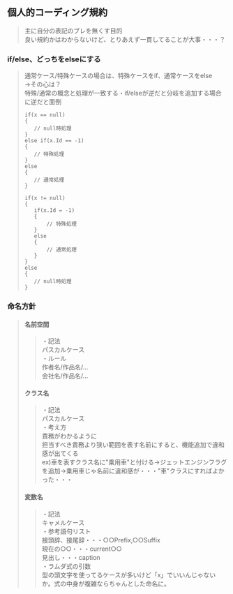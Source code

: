 ## 個人的コーディング規約
>主に自分の表記のブレを無くす目的  
>良い規約かはわからないけど、とりあえず一貫してることが大事・・・？  
### if/else、どっちをelseにする
>通常ケース/特殊ケースの場合は、特殊ケースをif、通常ケースをelse  
>→その心は？  
> 特殊/通常の概念と処理が一致する・if/elseが逆だと分岐を追加する場合に逆だと面倒
>```
>if(x == null)
>{
>    // null時処理
>}
>else if(x.Id == -1)
>{
>    // 特殊処理
>}
>else
>{
>    // 通常処理
>}
>```
>```
>if(x != null)
>{
>    if(x.Id = -1)
>    {
>        // 特殊処理
>    }
>    else
>    {
>        // 通常処理
>    }
>}
>else
>{
>    // null時処理
>}
>```
### 命名方針
>#### 名前空間
>>・記法  
>>パスカルケース  
>>・ルール  
>>作者名/作品名/...  
>>会社名/作品名/...  
>#### クラス名
>>・記法  
>>パスカルケース  
>>・考え方  
>>責務がわかるように  
>>担当すべき責務より狭い範囲を表す名前にすると、機能追加で違和感が出てくる  
>>ex)車を表すクラス名に"乗用車"と付ける→ジェットエンジンフラグを追加→乗用車じゃ名前に違和感が・・・"車"クラスにすればよかった・・・
>#### 変数名
>>・記法  
>>キャメルケース  
>>・参考語句リスト   
>>接頭辞、接尾辞・・・○○Prefix,○○Suffix  
>>現在の○○・・・current○○  
>>見出し・・・caption  
>>・ラムダ式の引数  
>>型の頭文字を使ってるケースが多いけど「x」でいいんじゃないか。式の中身が複雑ならちゃんとした命名に。   


